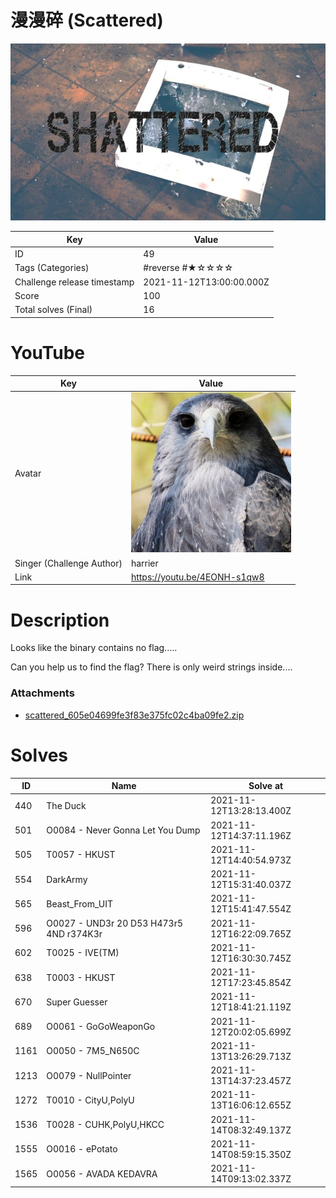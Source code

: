 # 漫漫碎 (Scattered)

![](../thumbnail/49.jpg)

| Key | Value |
| --- | ----- |
| ID | 49 |
| Tags (Categories) | #reverse #★☆☆☆☆ |
| Challenge release timestamp | 2021-11-12T13:00:00.000Z |
| Score | 100 |
| Total solves (Final) | 16 |

# YouTube

| Key | Value |
| --- | ----- |
| Avatar | ![](../avatar/harrier.jpg)
| Singer (Challenge Author) | harrier |
| Link | https://youtu.be/4EONH-s1qw8 |

# Description

Looks like the binary contains no flag.....

Can you help us to find the flag? There is only weird strings inside....

### Attachments

- [scattered_605e04699fe3f83e375fc02c4ba09fe2.zip](./scattered_605e04699fe3f83e375fc02c4ba09fe2.zip)

# Solves
| ID | Name | Solve at |
| --- | ---- | -------- |
| 440 | The Duck | 2021-11-12T13:28:13.400Z |
| 501 | O0084 - Never Gonna Let You Dump | 2021-11-12T14:37:11.196Z |
| 505 | T0057 - HKUST | 2021-11-12T14:40:54.973Z |
| 554 | DarkArmy | 2021-11-12T15:31:40.037Z |
| 565 | Beast_From_UIT | 2021-11-12T15:41:47.554Z |
| 596 | O0027 - UND3r 20 D53 H473r5 4ND r374K3r | 2021-11-12T16:22:09.765Z |
| 602 | T0025 - IVE(TM) | 2021-11-12T16:30:30.745Z |
| 638 | T0003 - HKUST | 2021-11-12T17:23:45.854Z |
| 670 | Super Guesser | 2021-11-12T18:41:21.119Z |
| 689 | O0061 - GoGoWeaponGo | 2021-11-12T20:02:05.699Z |
| 1161 | O0050 - 7M5_N650C | 2021-11-13T13:26:29.713Z |
| 1213 | O0079 - NullPointer | 2021-11-13T14:37:23.457Z |
| 1272 | T0010 - CityU,PolyU | 2021-11-13T16:06:12.655Z |
| 1536 | T0028 - CUHK,PolyU,HKCC | 2021-11-14T08:32:49.137Z |
| 1555 | O0016 - ePotato | 2021-11-14T08:59:15.350Z |
| 1565 | O0056 - AVADA KEDAVRA | 2021-11-14T09:13:02.337Z |